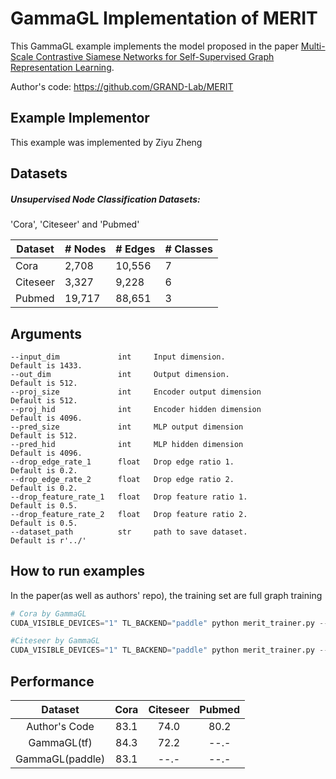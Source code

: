 # GammaGL Implementation of MERIT
This GammaGL example implements the model proposed in the paper [Multi-Scale Contrastive Siamese Networks for Self-Supervised Graph Representation Learning](https://arxiv.org/abs/2105.05682).

Author's code: https://github.com/GRAND-Lab/MERIT

## Example Implementor

This example was implemented by Ziyu Zheng

## Datasets

##### Unsupervised Node Classification Datasets:

'Cora', 'Citeseer' and 'Pubmed'

| Dataset  | # Nodes | # Edges | # Classes |
| -------- | ------- | ------- | --------- |
| Cora     | 2,708   | 10,556  | 7         |
| Citeseer | 3,327   | 9,228   | 6         |
| Pubmed   | 19,717  | 88,651  | 3         |


## Arguments

```
--input_dim 			int		Input dimension.                       Default is 1433.
--out_dim				int		Output dimension.					   Default is 512.
--proj_size 			int		Encoder output dimension			   Default is 512.
--proj_hid 				int     Encoder hidden dimension			   Default is 4096.
--pred_size 			int		MLP output dimension			       Default is 512.
--pred_hid 				int		MLP hidden dimension			   	   Default is 4096.
--drop_edge_rate_1      float   Drop edge ratio 1.                     Default is 0.2. 
--drop_edge_rate_2      float   Drop edge ratio 2.                     Default is 0.2. 
--drop_feature_rate_1   float   Drop feature ratio 1.                  Default is 0.5. 
--drop_feature_rate_2   float   Drop feature ratio 2.                  Default is 0.5. 
--dataset_path          str     path to save dataset.                  Default is r'../'
```

## How to run examples

In the paper(as well as authors' repo), the training set are full graph training

```python
# Cora by GammaGL
CUDA_VISIBLE_DEVICES="1" TL_BACKEND="paddle" python merit_trainer.py --dataset cora --epochs 500 --drop_edge_rate_1 0.2 --drop_edge_rate_2 0.2 --drop_feature_rate_1 0.5 --drop_feature_rate_2 0.5 --lr 3e-4 --beta 0.5

#Citeseer by GammaGL
CUDA_VISIBLE_DEVICES="1" TL_BACKEND="paddle" python merit_trainer.py --dataset cora --epochs 500 --drop_edge_rate_1 0.4 --drop_edge_rate_2 0.4 --drop_feature_rate_1 0.5 --drop_feature_rate_2 0.5 --lr 3e-4 --beta 0.6

```

## 	Performance


|     Dataset     | Cora | Citeseer | Pubmed |
| :-------------: | :--: | :------: | :----: |
|  Author's Code  | 83.1 |   74.0   |  80.2  |
|   GammaGL(tf)   | 84.3 |   72.2   |  --.-  |
| GammaGL(paddle) | 83.1 |   --.-   |  --.-  |

 
